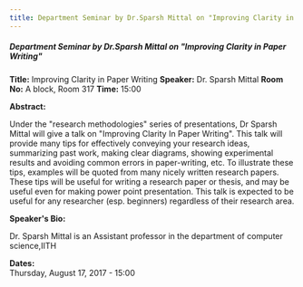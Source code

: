 ```yaml
---
title: Department Seminar by Dr.Sparsh Mittal on "Improving Clarity in Paper Writing"
---
```


##### **Department Seminar by Dr.Sparsh Mittal on "Improving Clarity in Paper Writing"**
**Title:** Improving Clarity in Paper Writing
**Speaker:** Dr. Sparsh Mittal
**Room No:** A block, Room 317
**Time:** 15:00

**Abstract:**

Under the "research methodologies" series of presentations, Dr Sparsh Mittal will give a talk on "Improving Clarity In Paper Writing". This talk will provide many tips for effectively conveying your research ideas, summarizing past work, making clear diagrams, showing experimental results and avoiding common errors in paper-writing, etc. To illustrate these tips, examples will be quoted from many nicely written research papers. These tips will be useful for writing a research paper or thesis, and may be useful even for making power point presentation. This talk is expected to be useful for any researcher (esp. beginners) regardless of their research area. 

**Speaker's Bio:**

Dr. Sparsh Mittal is an Assistant professor in the department of computer science,IITH

**Dates:**  
Thursday, August 17, 2017 - 15:00